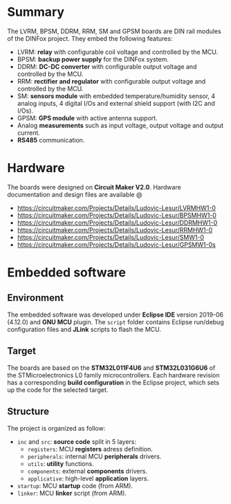 # Summary
The LVRM, BPSM, DDRM, RRM, SM and GPSM boards are DIN rail modules of the DINFox project. They embed the following features:
* LVRM: **relay** with configurable coil voltage and controlled by the MCU.
* BPSM: **backup power supply** for the DINFox system.
* DDRM: **DC-DC converter** with configurable output voltage and controlled by the MCU.
* RRM: **rectifier and regulator** with configurable output voltage and controlled by the MCU.
* SM: **sensors module** with embedded temperature/humidity sensor, 4 analog inputs, 4 digital I/Os and external shield support (with I2C and I/Os).
* GPSM: **GPS module** with active antenna support.
* Analog **measurements** such as input voltage, output voltage and output current.
* **RS485** communication.

# Hardware
The boards were designed on **Circuit Maker V2.0**. Hardware documentation and design files are available @
* https://circuitmaker.com/Projects/Details/Ludovic-Lesur/LVRMHW1-0
* https://circuitmaker.com/Projects/Details/Ludovic-Lesur/BPSMHW1-0
* https://circuitmaker.com/Projects/Details/Ludovic-Lesur/DDRMHW1-0
* https://circuitmaker.com/Projects/Details/Ludovic-Lesur/RRMHW1-0
* https://circuitmaker.com/Projects/Details/Ludovic-Lesur/SMW1-0
* https://circuitmaker.com/Projects/Details/Ludovic-Lesur/GPSMW1-0s

# Embedded software

## Environment
The embedded software was developed under **Eclipse IDE** version 2019-06 (4.12.0) and **GNU MCU** plugin. The `script` folder contains Eclipse run/debug configuration files and **JLink** scripts to flash the MCU.

## Target
The boards are based on the **STM32L011F4U6** and **STM32L031G6U6** of the STMicroelectronics L0 family microcontrollers. Each hardware revision has a corresponding **build configuration** in the Eclipse project, which sets up the code for the selected target.

## Structure
The project is organized as follow:
* `inc` and `src`: **source code** split in 5 layers:
    * `registers`: MCU **registers** adress definition.
    * `peripherals`: internal MCU **peripherals** drivers.
    * `utils`: **utility** functions.
    * `components`: external **components** drivers.
    * `applicative`: high-level **application** layers.
* `startup`: MCU **startup** code (from ARM).
* `linker`: MCU **linker** script (from ARM).
